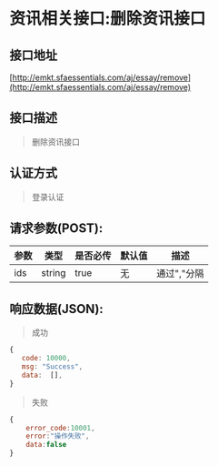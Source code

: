 # 资讯相关接口:删除资讯接口

## 接口地址

[http://emkt.sfaessentials.com/aj/essay/remove](http://emkt.sfaessentials.com/aj/essay/remove)

## 接口描述

> 删除资讯接口

## 认证方式

> 登录认证

## 请求参数(POST):

| 参数 | 类型| 是否必传 | 默认值 |  描述 | 
| ---- | ---- | ----- | ----- | ----- | 
| ids | string | true | 无 | 通过","分隔 | 


## 响应数据(JSON):
> 成功

```javascript
{
   code: 10000,
   msg: "Success",
   data:  [],
}
```
> 失败 

```javascript
{
    error_code:10001,
    error:"操作失败",
    data:false
}
```